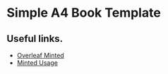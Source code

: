# Simple A4 Book Template

## Useful links.

- [Overleaf Minted](https://www.overleaf.com/learn/latex/Code_Highlighting_with_minted)
- [Minted Usage](https://www.overleaf.com/learn/latex/Code_Highlighting_with_minted)
